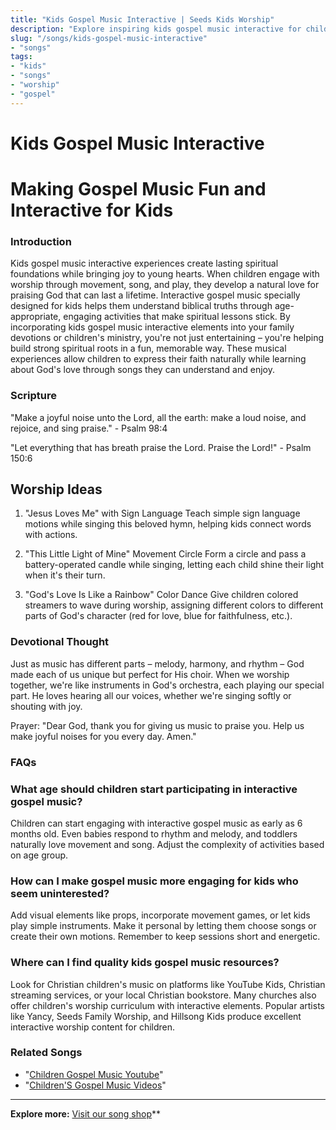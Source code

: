 ```yaml
---
title: "Kids Gospel Music Interactive | Seeds Kids Worship"
description: "Explore inspiring kids gospel music interactive for children's worship and faith development. Biblical music resources for families and ministry."
slug: "/songs/kids-gospel-music-interactive"
- "songs"
tags:
- "kids"
- "songs"
- "worship"
- "gospel"
---
```


# Kids Gospel Music Interactive

# Making Gospel Music Fun and Interactive for Kids

### Introduction
Kids gospel music interactive experiences create lasting spiritual foundations while bringing joy to young hearts. When children engage with worship through movement, song, and play, they develop a natural love for praising God that can last a lifetime. Interactive gospel music specially designed for kids helps them understand biblical truths through age-appropriate, engaging activities that make spiritual lessons stick. By incorporating kids gospel music interactive elements into your family devotions or children's ministry, you're not just entertaining – you're helping build strong spiritual roots in a fun, memorable way. These musical experiences allow children to express their faith naturally while learning about God's love through songs they can understand and enjoy.

### Scripture
"Make a joyful noise unto the Lord, all the earth: make a loud noise, and rejoice, and sing praise." - Psalm 98:4

"Let everything that has breath praise the Lord. Praise the Lord!" - Psalm 150:6

## Worship Ideas
1. "Jesus Loves Me" with Sign Language
Teach simple sign language motions while singing this beloved hymn, helping kids connect words with actions.

2. "This Little Light of Mine" Movement Circle
Form a circle and pass a battery-operated candle while singing, letting each child shine their light when it's their turn.

3. "God's Love Is Like a Rainbow" Color Dance
Give children colored streamers to wave during worship, assigning different colors to different parts of God's character (red for love, blue for faithfulness, etc.).

### Devotional Thought
Just as music has different parts – melody, harmony, and rhythm – God made each of us unique but perfect for His choir. When we worship together, we're like instruments in God's orchestra, each playing our special part. He loves hearing all our voices, whether we're singing softly or shouting with joy.

Prayer: "Dear God, thank you for giving us music to praise you. Help us make joyful noises for you every day. Amen."

### FAQs

### What age should children start participating in interactive gospel music?
Children can start engaging with interactive gospel music as early as 6 months old. Even babies respond to rhythm and melody, and toddlers naturally love movement and song. Adjust the complexity of activities based on age group.

### How can I make gospel music more engaging for kids who seem uninterested?
Add visual elements like props, incorporate movement games, or let kids play simple instruments. Make it personal by letting them choose songs or create their own motions. Remember to keep sessions short and energetic.

### Where can I find quality kids gospel music resources?
Look for Christian children's music on platforms like YouTube Kids, Christian streaming services, or your local Christian bookstore. Many churches also offer children's worship curriculum with interactive elements. Popular artists like Yancy, Seeds Family Worship, and Hillsong Kids produce excellent interactive worship content for children.

### Related Songs

- "[Children Gospel Music Youtube](/songs/children-gospel-music-youtube/)"
- "[Children'S Gospel Music Videos](/songs/children-s-gospel-music-videos/)"

---

**Explore more:** [Visit our song shop](https://seedskidsworship.com/shop)**

<!-- Schema Markup -->
<script type="application/ld+json">
{
  "@context": "https://schema.org",
  "@type": "MusicRecording",
  "name": "Kids Gospel Music Interactive",
  "byArtist": {
    "@type": "MusicGroup",
    "name": "Seeds Kids Worship"
  },
  "isFamilyFriendly": true,
  "url": "https://seedskidsworship.com/songs/kids-gospel-music-interactive/"
}
</script>